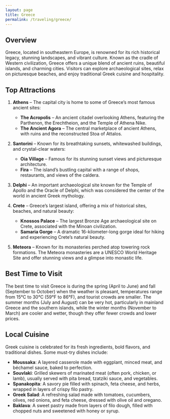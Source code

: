 ```yaml
---
layout: page
title: Greece
permalink: /traveling/greece/
---
```


## Overview
Greece, located in southeastern Europe, is renowned for its rich historical legacy, stunning landscapes, and vibrant culture. Known as the cradle of Western civilization, Greece offers a unique blend of ancient ruins, beautiful islands, and charming cities. Visitors can explore archaeological sites, relax on picturesque beaches, and enjoy traditional Greek cuisine and hospitality.

## Top Attractions
1. **Athens** – The capital city is home to some of Greece’s most famous ancient sites:
   - **The Acropolis** – An ancient citadel overlooking Athens, featuring the Parthenon, the Erechtheion, and the Temple of Athena Nike.
   - **The Ancient Agora** – The central marketplace of ancient Athens, with ruins and the reconstructed Stoa of Attalos.

2. **Santorini** – Known for its breathtaking sunsets, whitewashed buildings, and crystal-clear waters:
   - **Oia Village** – Famous for its stunning sunset views and picturesque architecture.
   - **Fira** – The island’s bustling capital with a range of shops, restaurants, and views of the caldera.

3. **Delphi** – An important archaeological site known for the Temple of Apollo and the Oracle of Delphi, which was considered the center of the world in ancient Greek mythology.

4. **Crete** – Greece’s largest island, offering a mix of historical sites, beaches, and natural beauty:
   - **Knossos Palace** – The largest Bronze Age archaeological site on Crete, associated with the Minoan civilization.
   - **Samaria Gorge** – A dramatic 16-kilometer-long gorge ideal for hiking and experiencing Crete’s natural beauty.

5. **Meteora** – Known for its monasteries perched atop towering rock formations. The Meteora monasteries are a UNESCO World Heritage Site and offer stunning views and a glimpse into monastic life.

## Best Time to Visit
The best time to visit Greece is during the spring (April to June) and fall (September to October) when the weather is pleasant, temperatures range from 15°C to 30°C (59°F to 86°F), and tourist crowds are smaller. The summer months (July and August) can be very hot, particularly in mainland Greece and the southern islands, while the winter months (November to March) are cooler and wetter, though they offer fewer crowds and lower prices.

## Local Cuisine
Greek cuisine is celebrated for its fresh ingredients, bold flavors, and traditional dishes. Some must-try dishes include:

- **Moussaka**: A layered casserole made with eggplant, minced meat, and béchamel sauce, baked to perfection.
- **Souvlaki**: Grilled skewers of marinated meat (often pork, chicken, or lamb), usually served with pita bread, tzatziki sauce, and vegetables.
- **Spanakopita**: A savory pie filled with spinach, feta cheese, and herbs, wrapped in layers of crispy filo pastry.
- **Greek Salad**: A refreshing salad made with tomatoes, cucumbers, olives, red onions, and feta cheese, dressed with olive oil and oregano.
- **Baklava**: A sweet pastry made from layers of filo dough, filled with chopped nuts and sweetened with honey or syrup.

